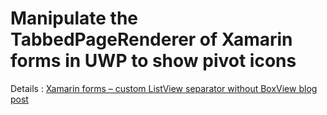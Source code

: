 # Manipulate the TabbedPageRenderer of Xamarin forms in UWP to show pivot icons

Details : [Xamarin forms – custom ListView separator without BoxView blog post](http://depblog.weblogs.us/2017/07/12/xamarin-forms-tabbed-page-uwp-with-images/)
